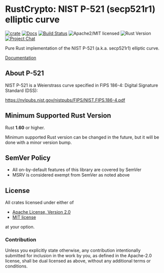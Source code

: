 # RustCrypto: NIST P-521 (secp521r1) elliptic curve

[![crate][crate-image]][crate-link]
[![Docs][docs-image]][docs-link]
[![Build Status][build-image]][build-link]
![Apache2/MIT licensed][license-image]
![Rust Version][rustc-image]
[![Project Chat][chat-image]][chat-link]

Pure Rust implementation of the NIST P-521 (a.k.a. secp521r1) elliptic curve.

[Documentation][docs-link]

## About P-521

NIST P-521 is a Weierstrass curve specified in FIPS 186-4: Digital Signature
Standard (DSS):

<https://nvlpubs.nist.gov/nistpubs/FIPS/NIST.FIPS.186-4.pdf>

## Minimum Supported Rust Version

Rust **1.60** or higher.

Minimum supported Rust version can be changed in the future, but it will be
done with a minor version bump.

## SemVer Policy

- All on-by-default features of this library are covered by SemVer
- MSRV is considered exempt from SemVer as noted above

## License

All crates licensed under either of

 * [Apache License, Version 2.0](http://www.apache.org/licenses/LICENSE-2.0)
 * [MIT license](http://opensource.org/licenses/MIT)

at your option.

### Contribution

Unless you explicitly state otherwise, any contribution intentionally submitted
for inclusion in the work by you, as defined in the Apache-2.0 license, shall be
dual licensed as above, without any additional terms or conditions.

[//]: # (badges)

[crate-image]: https://buildstats.info/crate/p521
[crate-link]: https://crates.io/crates/p521
[docs-image]: https://docs.rs/p521/badge.svg
[docs-link]: https://docs.rs/p521/
[build-image]: https://github.com/RustCrypto/elliptic-curves/actions/workflows/p521.yml/badge.svg
[build-link]: https://github.com/RustCrypto/elliptic-curves/actions/workflows/p521.yml
[license-image]: https://img.shields.io/badge/license-Apache2.0/MIT-blue.svg
[rustc-image]: https://img.shields.io/badge/rustc-1.60+-blue.svg
[chat-image]: https://img.shields.io/badge/zulip-join_chat-blue.svg
[chat-link]: https://rustcrypto.zulipchat.com/#narrow/stream/260040-elliptic-curves

[//]: # (links)

[`elliptic-curve`]: https://github.com/RustCrypto/traits/tree/master/elliptic-curve
